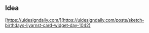 ## Idea

[https://uidesigndaily.com/](https://uidesigndaily.com/posts/sketch-birthdays-liyarnst-card-widget-day-1042)
